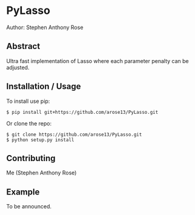 PyLasso
===============================

Author: Stephen Anthony Rose

Abstract
--------

Ultra fast implementation of Lasso where each parameter penalty can be adjusted.

Installation / Usage
--------------------

To install use pip:

    $ pip install git+https://github.com/arose13/PyLasso.git


Or clone the repo:

    $ git clone https://github.com/arose13/PyLasso.git
    $ python setup.py install
    
Contributing
------------

Me (Stephen Anthony Rose)

Example
-------

To be announced.